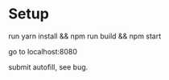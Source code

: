# Setup

run yarn install && npm run build && npm start

go to localhost:8080

submit autofill, see bug.
